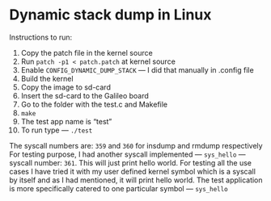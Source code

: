 # Dynamic stack dump in Linux


Instructions to run:
1. Copy the patch file in the kernel source
2. Run `patch -p1 < patch.patch` at kernel source
3. Enable `CONFIG_DYNAMIC_DUMP_STACK` — I did that manually in .config file
4. Build the kernel
5. Copy the image to sd-card
6. Insert the sd-card to the Galileo board
7. Go to the folder with the test.c and Makefile
8. `make`
9. The test app name is “test”
10. To run type — `./test`


The syscall numbers are: `359` and `360` for insdump and rmdump respectively
For testing purpose, I had another syscall implemented — `sys_hello` — syscall number: `361`. This will just print hello world.
For testing all the use cases I have tried it with my user defined kernel symbol which is a syscall by itself and as I had mentioned, it will print hello world.
The test application is more specifically catered to one particular symbol — `sys_hello`